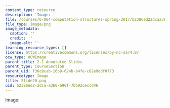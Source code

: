 ```yaml
---
content_type: resource
description: 'Image: '
file: /courses/6-004-computation-structures-spring-2017/b2386ed22dcaa360690f7bb92ceccd46_Slide20.png
file_type: image/png
image_metadata:
  caption: ''
  credit: ''
  image-alt: ''
learning_resource_types: []
license: https://creativecommons.org/licenses/by-nc-sa/4.0/
ocw_type: OCWImage
parent_title: 2.1 Annotated Slides
parent_type: CourseSection
parent_uid: f36c8cab-16b9-624b-b4fe-c82e9ddf0f73
resourcetype: Image
title: Slide20.png
uid: b2386ed2-2dca-a360-690f-7bb92ceccd46
---
```

Image: 